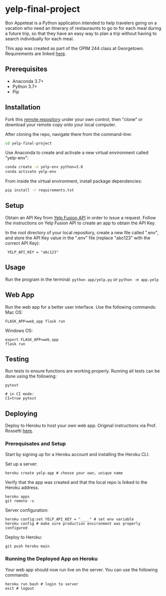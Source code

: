 # yelp-final-project

Bon Appeteat is a Python application intended to help travelers going on a vacation who need an itinerary of restauraunts to go to for each meal during a future trip, so that they have an easy way to plan a trip without having to search individually for each meal.

This app was created as part of the OPIM 244 class at Georgetown. Requirements are linked [here](https://github.com/prof-rossetti/intro-to-python/blob/master/projects/freestyle/implementation.md#evaluation).

## Prerequisites
  + Anaconda 3.7+
  + Python 3.7+
  + Pip

## Installation
Fork this [remote repository](http://github.com/bz150/yelp-final-project) under your own control, then "clone" or download your remote copy onto your local computer.

After cloning the repo, navigate there from the command-line:

```sh
cd yelp-final-project
```

Use Anaconda to create and activate a new virtual environment called "yelp-env":

```sh
conda create -n yelp-env python=3.8
conda activate yelp-env
```

From inside the virtual environment, install package dependencies:

```sh
pip install -r requirements.txt
```

## Setup
Obtain an API Key from [Yelp Fusion API](https://www.yelp.com/developers/documentation/v3/authentication) in order to issue a request. Follow the instructions on Yelp Fusion API to create an app to obtain the API Key. 

 In the root directory of your local repository, create a new file called ".env", and store the API Key value in the ".env" file (replace "abc123" with the correct API Key):
 ```
  YELP_API_KEY = "abc123"
 ```

## Usage 
Run the program in the terminal:
`python app/yelp.py` or `python -m app.yelp`

## Web App
Run the web app for a better user interface. Use the following commands:
Mac OS: 
```
FLASK_APP=web_app flask run
```
Windows OS: 
```
export FLASK_APP=web_app 
flask run
```

## Testing
Run tests to ensure functions are working properly. Running all tests can be done using the following:
```
pytest

# in CI mode:
CI=true pytest
```

## Deploying
Deploy to Heroku to host your own web app. Original instructions via Prof. Rossetti [here](https://github.com/bz150/daily-briefings-py/blob/main/DEPLOYING.md).

### Prerequisates and Setup
Start by signing up for a Heroku account and installing the Heroku CLI.

Set up a server:
```
heroku create yelp-app # choose your own, unique name
```
Verify that the app was created and that the local repo is linked to the Heroku address.
```
heroku apps
git remote -v
```
Server configuration:
```
heroku config:set YELP_API_KEY = "____" # set env variable
heroku config # make sure production environment was properly configured
```
Deploy to Heroku:
```
git push heroku main
```

### Running the Deployed App on Heroku
Your web app should now run live on the server. You can use the following commands:
```
heroku run bash # login to server
exit # logout
```
